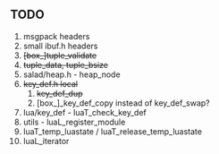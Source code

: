 ## TODO

1. msgpack headers
2. small ibuf.h headers
3. ~~[box_]tuple_validate~~
4. ~~tuple_data, tuple_bsize~~
5. salad/heap.h - heap_node
6. ~~key_def.h local~~
   1. ~~key_def_dup~~
   2. [box_]_key_def_copy instead of key_def_swap?
7. lua/key_def - luaT_check_key_def
8. utils - luaL_register_module
9. luaT_temp_luastate / luaT_release_temp_luastate
10. luaL_iterator
